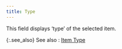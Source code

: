 ```yaml
---
title: Type
---
```



This field displays ‘type’ of the selected item.


{:.see_also}
See also
: [Item  Type](JavaScript:RelatedTopics1.Click())<!--Metadata type="DesignerControl" startspan
<object CLASSID="clsid:ADB880A6-D8FF-11CF-9377-00AA003B7A11"
	ID=RelatedTopics1
	TYPE="application/x-oleobject">
</object>-->

<object classid="clsid:ADB880A6-D8FF-11CF-9377-00AA003B7A11" id="RelatedTopics1" type="application/x-oleobject"> 
 <param name="Command" value="Related Topics">
<param name="Window" value="second">
<param name="Item1" value="Item Type;{{site.mi_chm}}/item-profile-details/item-types/item_types.html">
</object><!--Metadata type="DesignerControl" endspan-->
